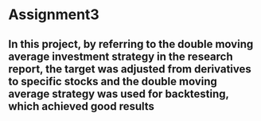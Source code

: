 # Assignment3
## In this project, by referring to the double moving average investment strategy in the research report, the target was adjusted from derivatives to specific stocks and the double moving average strategy was used for backtesting, which achieved good results
